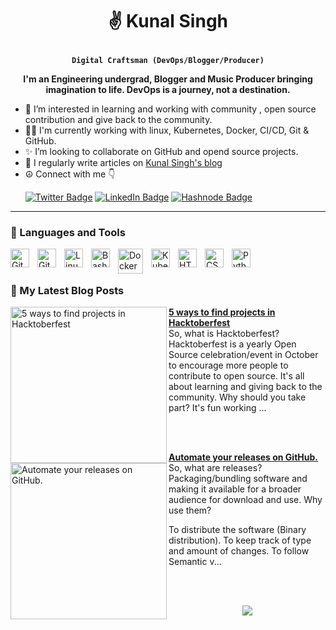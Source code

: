 # <p align="center">✌️ Kunal Singh</p>

**<p align="center">`Digital Craftsman (DevOps/Blogger/Producer)`</p>**

**<p align="center">I'm an Engineering undergrad, Blogger and Music Producer bringing imagination to life. DevOps is a journey, not a destination.</p>**

- 👀 I’m interested in learning and working with community , open source contribution and give back to the community.
- 🏄‍♂️ I'm currently working with linux, Kubernetes, Docker, CI/CD, Git & GitHub.
- ✨ I’m looking to collaborate on GitHub and opend source projects.
- 📝 I regularly write articles on [Kunal Singh's blog](https://hashnode.com/@ikunalsingh)
- ☮️ Connect with me 👇<p align="left">
<a href="https://twitter.com/_ikunalsingh"><img src="https://img.shields.io/badge/twitter-blue?style=for-the-badge&logo=twitter&logoColor=white" alt="Twitter Badge"></a>
<a href="https://www.linkedin.com/in/ikunalsingha"><img src="https://img.shields.io/badge/LinkedIn-red?style=for-the-badge&logo=linkedin&logoColor=white" alt="LinkedIn Badge"></a>
<a href="https://hashnode.com/@ikunalsingh"><img src="https://img.shields.io/badge/hashnode-green?style=for-the-badge&logo=hashnode&logoColor=white" alt="Hashnode Badge"></a>
</p>
   
---

### 🧰 Languages and Tools

<img align="left" alt="Git" width="30px" style="padding-right:10px;" src="https://cdn.jsdelivr.net/gh/devicons/devicon/icons/git/git-original.svg" />
<img align="left" alt="GitHub" width="30px" style="padding-right:10px;" src="https://cdn.jsdelivr.net/gh/devicons/devicon/icons/github/github-original.svg" />
<img align="left" alt="Linux" width="30px" style="padding-right:10px;" src="https://cdn.jsdelivr.net/gh/devicons/devicon/icons/linux/linux-original.svg" />
<img align="left" alt="Bash" width="30px" style="padding-right:10px;" src="https://cdn.jsdelivr.net/gh/devicons/devicon/icons/bash/bash-original.svg" />
<img align="left" alt="Docker" width="40px" style="padding-right:10px;" src="https://cdn.jsdelivr.net/gh/devicons/devicon/icons/docker/docker-original.svg" />
<img align="left" alt="Kubernetes" width="30px" style="padding-right:10px;" src="https://cdn.jsdelivr.net/gh/devicons/devicon/icons/kubernetes/kubernetes-plain.svg" />
<img align="left" alt="HTML" width="30px" style="padding-right:10px;" src="https://cdn.jsdelivr.net/gh/devicons/devicon/icons/html5/html5-plain.svg" />
<img align="left" alt="CSS" width="30px" style="padding-right:10px;" src="https://cdn.jsdelivr.net/gh/devicons/devicon/icons/css3/css3-plain.svg" />
<img align="left" alt="Python" width="30px" style="padding-right:10px;" src="https://cdn.jsdelivr.net/gh/devicons/devicon/icons/python/python-plain.svg" />



<br />

#

### 📰 My Latest Blog Posts 
<!-- HASHNODE_BLOG:START -->
<p align="left">
<a href="https://blog.pradumnasaraf.co//5-ways-to-find-projects-in-hacktoberfest" title="5 ways to find projects in Hacktoberfest"><img src="https://cdn.hashnode.com/res/hashnode/image/upload/v1663265868416/mMczT28fW.png" alt="5 ways to find projects in Hacktoberfest" width="250px" align="left" /></a>
<a href="https://blog.pradumnasaraf.co//5-ways-to-find-projects-in-hacktoberfest" title="5 ways to find projects in Hacktoberfest"><strong>5 ways to find projects in Hacktoberfest</strong></a>
<br/> So, what is Hacktoberfest?
Hacktoberfest is a yearly Open Source celebration/event in October to encourage more people to contribute to open source. It's all about learning and giving back to the community.
Why should you take part?
It's fun working ... </p> <br/> <br/>
<p align="left">
<a href="https://blog.pradumnasaraf.co//automate-your-releases-on-github" title="Automate your releases on GitHub."><img src="https://cdn.hashnode.com/res/hashnode/image/upload/v1660738940511/Z6-7aWbue.png" alt="Automate your releases on GitHub." width="250px" align="left" /></a>
<a href="https://blog.pradumnasaraf.co//automate-your-releases-on-github" title="Automate your releases on GitHub."><strong>Automate your releases on GitHub.</strong></a>
<br/> So, what are releases?
Packaging/bundling software and making it available for a broader audience for download and use.
Why use them?

To distribute the software (Binary distribution).
To keep track of type and amount of changes.
To follow Semantic v... </p> <br/> <br/>
<!-- HASHNODE_BLOG:END -->

<div align="center">
<p><a href="https://hashnode.com/@ikunalsingh"><img src="https://img.shields.io/badge/Follow For More-2962FF?style=for-the-badge&logo=hashnode&logoColor=white"></a></p>
</div>

#

<!-- ### 📊 Stats

![kunal's GitHub stats](https://github-readme-stats.vercel.app/api?username=iKunal-Singh&show_icons=true&theme=gruvbox)

![GitHub Streak](https://streak-stats.demolab.com?user=iKunal-Singh&theme=gruvbox&border_radius=4.5) -->

#

